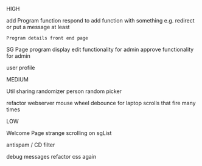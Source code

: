 HIGH

add Program function
	respond to add function with something e.g. redirect or put a message at least

	Program details front end page

SG Page
	program display
	edit functionality for admin
	approve functionality for admin


user profile

MEDIUM

Util
	sharing randomizer
	person random picker

refactor webserver
mouse wheel debounce for laptop scrolls that fire many times

LOW

Welcome Page
	strange scrolling on sgList

antispam / CD filter

debug messages
refactor css again
